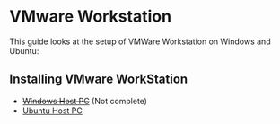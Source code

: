 # VMware Workstation 

This guide looks at the setup of VMWare Workstation on Windows and Ubuntu:

## Installing VMware WorkStation

* ~~[Windows Host PC](./windows-host/readme.md)~~ (Not complete)
* [Ubuntu Host PC](./ubuntu-host/readme.md)